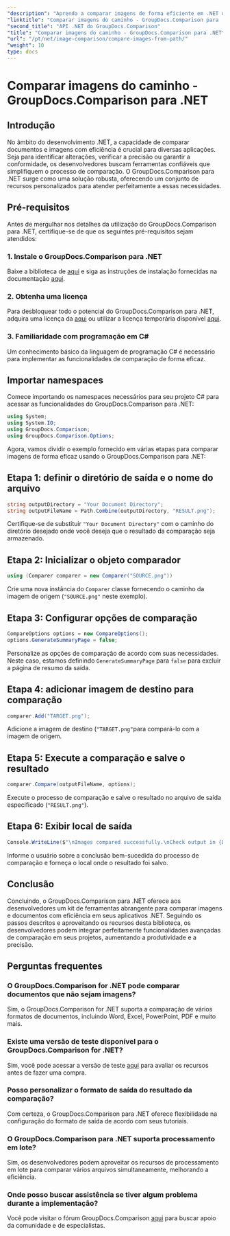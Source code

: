 ```yaml
---
"description": "Aprenda a comparar imagens de forma eficiente em .NET usando a biblioteca GroupDocs.Comparison. Siga o guia passo a passo para uma integração perfeita."
"linktitle": "Comparar imagens do caminho - GroupDocs.Comparison para .NET"
"second_title": "API .NET do GroupDocs.Comparison"
"title": "Comparar imagens do caminho - GroupDocs.Comparison para .NET"
"url": "/pt/net/image-comparison/compare-images-from-path/"
"weight": 10
type: docs
---
```

# Comparar imagens do caminho - GroupDocs.Comparison para .NET

## Introdução
No âmbito do desenvolvimento .NET, a capacidade de comparar documentos e imagens com eficiência é crucial para diversas aplicações. Seja para identificar alterações, verificar a precisão ou garantir a conformidade, os desenvolvedores buscam ferramentas confiáveis que simplifiquem o processo de comparação. O GroupDocs.Comparison para .NET surge como uma solução robusta, oferecendo um conjunto de recursos personalizados para atender perfeitamente a essas necessidades.
## Pré-requisitos
Antes de mergulhar nos detalhes da utilização do GroupDocs.Comparison para .NET, certifique-se de que os seguintes pré-requisitos sejam atendidos:
### 1. Instale o GroupDocs.Comparison para .NET
Baixe a biblioteca de [aqui](https://releases.groupdocs.com/comparison/net/) e siga as instruções de instalação fornecidas na documentação [aqui](https://tutorials.groupdocs.com/comparison/net/).
### 2. Obtenha uma licença
Para desbloquear todo o potencial do GroupDocs.Comparison para .NET, adquira uma licença da [aqui](https://purchase.groupdocs.com/buy) ou utilizar a licença temporária disponível [aqui](https://purchase.groupdocs.com/temporary-license/).
### 3. Familiaridade com programação em C#
Um conhecimento básico da linguagem de programação C# é necessário para implementar as funcionalidades de comparação de forma eficaz.

## Importar namespaces
Comece importando os namespaces necessários para seu projeto C# para acessar as funcionalidades do GroupDocs.Comparison para .NET:
```csharp
using System;
using System.IO;
using GroupDocs.Comparison;
using GroupDocs.Comparison.Options;
```

Agora, vamos dividir o exemplo fornecido em várias etapas para comparar imagens de forma eficaz usando o GroupDocs.Comparison para .NET:
## Etapa 1: definir o diretório de saída e o nome do arquivo
```csharp
string outputDirectory = "Your Document Directory";
string outputFileName = Path.Combine(outputDirectory, "RESULT.png");
```
Certifique-se de substituir `"Your Document Directory"` com o caminho do diretório desejado onde você deseja que o resultado da comparação seja armazenado.
## Etapa 2: Inicializar o objeto comparador
```csharp
using (Comparer comparer = new Comparer("SOURCE.png"))
```
Crie uma nova instância do `Comparer` classe fornecendo o caminho da imagem de origem (`"SOURCE.png"` neste exemplo).
## Etapa 3: Configurar opções de comparação
```csharp
CompareOptions options = new CompareOptions();
options.GenerateSummaryPage = false;
```
Personalize as opções de comparação de acordo com suas necessidades. Neste caso, estamos definindo `GenerateSummaryPage` para `false` para excluir a página de resumo da saída.
## Etapa 4: adicionar imagem de destino para comparação
```csharp
comparer.Add("TARGET.png");
```
Adicione a imagem de destino (`"TARGET.png"`para compará-lo com a imagem de origem.
## Etapa 5: Execute a comparação e salve o resultado
```csharp
comparer.Compare(outputFileName, options);
```
Execute o processo de comparação e salve o resultado no arquivo de saída especificado (`"RESULT.png"`).
## Etapa 6: Exibir local de saída
```csharp
Console.WriteLine($"\nImages compared successfully.\nCheck output in {Directory.GetCurrentDirectory()}.");
```
Informe o usuário sobre a conclusão bem-sucedida do processo de comparação e forneça o local onde o resultado foi salvo.

## Conclusão
Concluindo, o GroupDocs.Comparison para .NET oferece aos desenvolvedores um kit de ferramentas abrangente para comparar imagens e documentos com eficiência em seus aplicativos .NET. Seguindo os passos descritos e aproveitando os recursos desta biblioteca, os desenvolvedores podem integrar perfeitamente funcionalidades avançadas de comparação em seus projetos, aumentando a produtividade e a precisão.
## Perguntas frequentes
### O GroupDocs.Comparison for .NET pode comparar documentos que não sejam imagens?
Sim, o GroupDocs.Comparison for .NET suporta a comparação de vários formatos de documentos, incluindo Word, Excel, PowerPoint, PDF e muito mais.
### Existe uma versão de teste disponível para o GroupDocs.Comparison for .NET?
Sim, você pode acessar a versão de teste [aqui](https://releases.groupdocs.com/) para avaliar os recursos antes de fazer uma compra.
### Posso personalizar o formato de saída do resultado da comparação?
Com certeza, o GroupDocs.Comparison para .NET oferece flexibilidade na configuração do formato de saída de acordo com seus tutoriais.
### O GroupDocs.Comparison para .NET suporta processamento em lote?
Sim, os desenvolvedores podem aproveitar os recursos de processamento em lote para comparar vários arquivos simultaneamente, melhorando a eficiência.
### Onde posso buscar assistência se tiver algum problema durante a implementação?
Você pode visitar o fórum GroupDocs.Comparison [aqui](https://forum.groupdocs.com/c/comparison/12) para buscar apoio da comunidade e de especialistas.